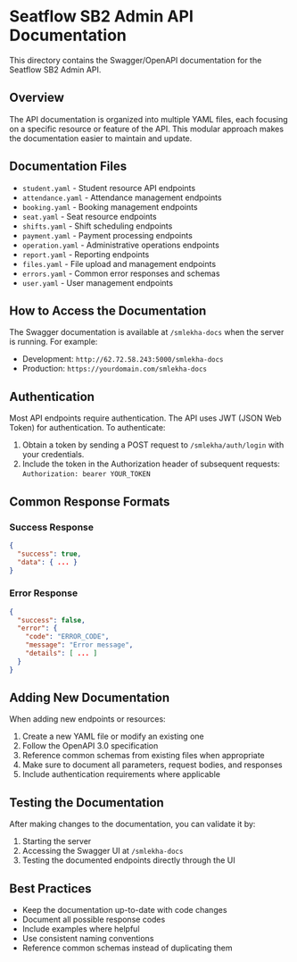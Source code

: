 # Seatflow SB2 Admin API Documentation

This directory contains the Swagger/OpenAPI documentation for the Seatflow SB2 Admin API.

## Overview

The API documentation is organized into multiple YAML files, each focusing on a specific resource or feature of the API. This modular approach makes the documentation easier to maintain and update.

## Documentation Files

- `student.yaml` - Student resource API endpoints
- `attendance.yaml` - Attendance management endpoints
- `booking.yaml` - Booking management endpoints
- `seat.yaml` - Seat resource endpoints
- `shifts.yaml` - Shift scheduling endpoints
- `payment.yaml` - Payment processing endpoints
- `operation.yaml` - Administrative operations endpoints
- `report.yaml` - Reporting endpoints
- `files.yaml` - File upload and management endpoints
- `errors.yaml` - Common error responses and schemas
- `user.yaml` - User management endpoints

## How to Access the Documentation

The Swagger documentation is available at `/smlekha-docs` when the server is running. For example:

- Development: `http://62.72.58.243:5000/smlekha-docs`
- Production: `https://yourdomain.com/smlekha-docs`

## Authentication

Most API endpoints require authentication. The API uses JWT (JSON Web Token) for authentication. To authenticate:

1. Obtain a token by sending a POST request to `/smlekha/auth/login` with your credentials.
2. Include the token in the Authorization header of subsequent requests: `Authorization: bearer YOUR_TOKEN`

## Common Response Formats

### Success Response

```json
{
  "success": true,
  "data": { ... }
}
```

### Error Response

```json
{
  "success": false,
  "error": {
    "code": "ERROR_CODE",
    "message": "Error message",
    "details": [ ... ]
  }
}
```

## Adding New Documentation

When adding new endpoints or resources:

1. Create a new YAML file or modify an existing one
2. Follow the OpenAPI 3.0 specification
3. Reference common schemas from existing files when appropriate
4. Make sure to document all parameters, request bodies, and responses
5. Include authentication requirements where applicable

## Testing the Documentation

After making changes to the documentation, you can validate it by:

1. Starting the server
2. Accessing the Swagger UI at `/smlekha-docs`
3. Testing the documented endpoints directly through the UI

## Best Practices

- Keep the documentation up-to-date with code changes
- Document all possible response codes
- Include examples where helpful
- Use consistent naming conventions
- Reference common schemas instead of duplicating them 